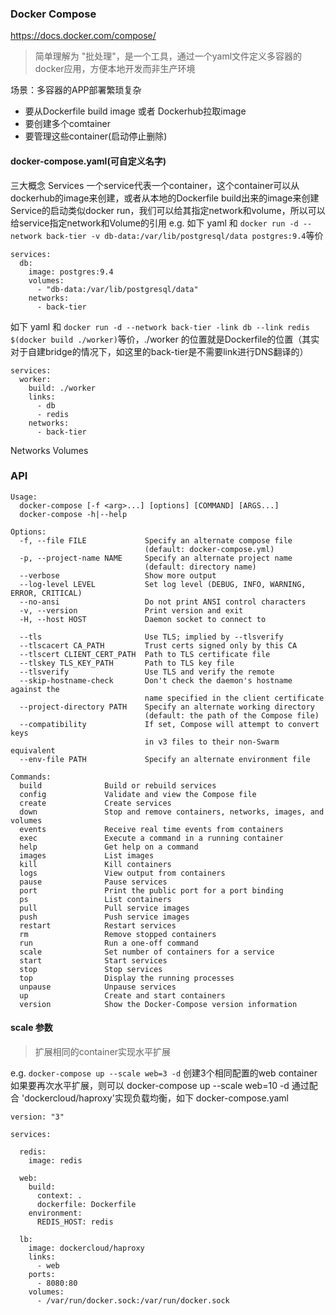 ### Docker Compose
https://docs.docker.com/compose/
> 简单理解为 "批处理"，是一个工具，通过一个yaml文件定义多容器的docker应用，方便本地开发而非生产环境

场景：多容器的APP部署繁琐复杂
* 要从Dockerfile build image 或者 Dockerhub拉取image
* 要创建多个comtainer
* 要管理这些container(启动停止删除)

#### docker-compose.yaml(可自定义名字)
三大概念
Services
一个service代表一个container，这个container可以从dockerhub的image来创建，或者从本地的Dockerfile build出来的image来创建
Service的启动类似docker run，我们可以给其指定network和volume，所以可以给service指定network和Volume的引用
e.g. 
如下 yaml 和 `docker run -d --network back-tier -v db-data:/var/lib/postgresql/data postgres:9.4`等价
```
services:
  db:
    image: postgres:9.4
    volumes:
      - "db-data:/var/lib/postgresql/data"
    networks:
      - back-tier
```

如下 yaml 和 `docker run -d --network back-tier -link db --link redis  $(docker build ./worker)`等价，./worker 的位置就是Dockerfile的位置（其实对于自建bridge的情况下，如这里的back-tier是不需要link进行DNS翻译的）
```
services:
  worker:
    build: ./worker
    links:
      - db
      - redis
    networks:
      - back-tier
```
Networks
Volumes

### API
```
Usage:
  docker-compose [-f <arg>...] [options] [COMMAND] [ARGS...]
  docker-compose -h|--help

Options:
  -f, --file FILE             Specify an alternate compose file
                              (default: docker-compose.yml)
  -p, --project-name NAME     Specify an alternate project name
                              (default: directory name)
  --verbose                   Show more output
  --log-level LEVEL           Set log level (DEBUG, INFO, WARNING, ERROR, CRITICAL)
  --no-ansi                   Do not print ANSI control characters
  -v, --version               Print version and exit
  -H, --host HOST             Daemon socket to connect to

  --tls                       Use TLS; implied by --tlsverify
  --tlscacert CA_PATH         Trust certs signed only by this CA
  --tlscert CLIENT_CERT_PATH  Path to TLS certificate file
  --tlskey TLS_KEY_PATH       Path to TLS key file
  --tlsverify                 Use TLS and verify the remote
  --skip-hostname-check       Don't check the daemon's hostname against the
                              name specified in the client certificate
  --project-directory PATH    Specify an alternate working directory
                              (default: the path of the Compose file)
  --compatibility             If set, Compose will attempt to convert keys
                              in v3 files to their non-Swarm equivalent
  --env-file PATH             Specify an alternate environment file

Commands:
  build              Build or rebuild services
  config             Validate and view the Compose file
  create             Create services
  down               Stop and remove containers, networks, images, and volumes
  events             Receive real time events from containers
  exec               Execute a command in a running container
  help               Get help on a command
  images             List images
  kill               Kill containers
  logs               View output from containers
  pause              Pause services
  port               Print the public port for a port binding
  ps                 List containers
  pull               Pull service images
  push               Push service images
  restart            Restart services
  rm                 Remove stopped containers
  run                Run a one-off command
  scale              Set number of containers for a service
  start              Start services
  stop               Stop services
  top                Display the running processes
  unpause            Unpause services
  up                 Create and start containers
  version            Show the Docker-Compose version information
  ```

#### scale 参数
> 扩展相同的container实现水平扩展

e.g. `docker-compose up --scale web=3 -d`
创建3个相同配置的web container
如果要再次水平扩展，则可以 docker-compose up --scale web=10 -d
通过配合 'dockercloud/haproxy'实现负载均衡，如下 docker-compose.yaml
```
version: "3"

services:

  redis:
    image: redis

  web:
    build:
      context: .
      dockerfile: Dockerfile
    environment:
      REDIS_HOST: redis

  lb:
    image: dockercloud/haproxy
    links:
      - web
    ports:
      - 8080:80
    volumes:
      - /var/run/docker.sock:/var/run/docker.sock 
```

